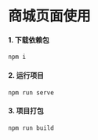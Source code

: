 # 商城页面使用

#### 1. 下载依赖包

```
npm i
```

#### 2. 运行项目

```
npm run serve
```

#### 3. 项目打包

```
npm run build
```


